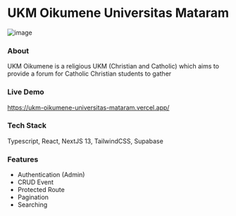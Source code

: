 # UKM Oikumene Universitas Mataram #
![image](https://github.com/Melkijo/oikumene-web/assets/93898408/52f724f8-9c84-49ba-b0d0-1d3681d7127d)
### About ###
UKM Oikumene is a religious UKM (Christian and Catholic) which aims to provide a forum for Catholic Christian students to gather
### Live Demo ###
https://ukm-oikumene-universitas-mataram.vercel.app/
### Tech Stack ###
Typescript, React, NextJS 13, TailwindCSS, Supabase
### Features ###
- Authentication (Admin)
- CRUD Event
- Protected Route
- Pagination
- Searching
